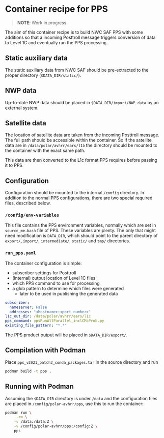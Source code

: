 
# Container recipe for PPS


> **NOTE**: Work in progress.


The aim of this container recipe is to build NWC SAF PPS with some
additions so that a incoming Posttroll message triggers conversion of
data to Level 1C and eventually run the PPS processing.

## Static auxiliary data

The static auxiliary data from NWC SAF should be pre-extracted to the
proper directory (`$DATA_DIR/static/`).

## NWP data

Up-to-date NWP data should be placed in `$DATA_DIR/import/NWP_data` by
an external system.

## Satellite data

The location of satellite data are taken from the incoming Posttroll
message. The full path should be accessible within the container. So
if the satellite data are in `/data/polar/avhrr/ears/l1b` the
directory should be mounted to the container with the exact same path.

This data are then converted to the L1c format PPS requires before
passing it to PPS.

## Configuration

Configuration should be mounted to the internal `/config`
directory. In addition to the normal PPS configurations, there are two
special required files, described below.

### `/config/env-variables`

This file contains the PPS environment variables, normally which are
set in `source_me.bash` file of PPS. These variables are plenty. The
only that might need modification is `DATA_DIR`, which should point to
the parent directory of `export/`, `import/`, `intermediate/`,
`static/` and `tmp/` directories.

### `run_pps.yaml`

The container configuration is simple:
* subscriber settings for Posttroll
* (internal) output location of Level 1C files
* which PPS command to use for processing
* a glob pattern to determine which files were generated
  * later to be used in publishing the generated data

```yaml
subscriber:
  nameserver: False
  addresses: "<hostname>:<port number>"
l1c_out_dir: /data/polar/avhrr/ears/l1c
pps_command: ppsRunAllParallel_inclCMaProb.py
existing_file_pattern: "*.*"
```

The PPS product output will be placed in `$DATA_DIR/export/`.

## Compilation with Podman

Place `pps_v2021_patch3_conda_packages.tar` in the source directory
and run

```bash
podman build -t pps .
```

## Running with Podman

Assuming the `$DATA_DIR` directory is under `/data` and the
configuration files are placed in `/config/polar-avhrr/pps`, use this
to run the container:

```bash
podman run \
    --rm \
    -v /data:/data:Z \
    -v /config/polar-avhrr/pps:/config:Z \
    pps
```

